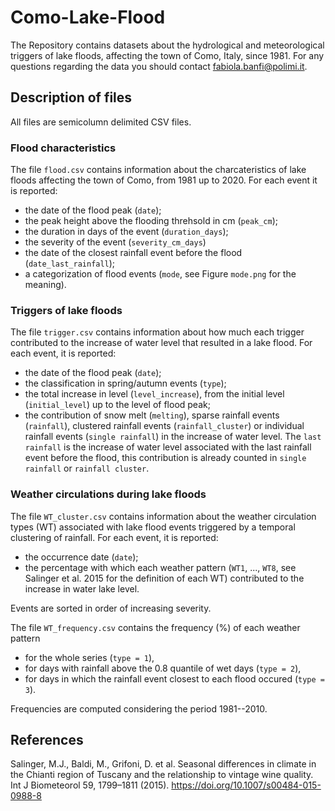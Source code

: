 # Como-Lake-Flood

The Repository contains datasets about the hydrological and meteorological triggers of lake floods, affecting the town of Como, Italy, since 1981.
For any questions regarding the data you should contact fabiola.banfi@polimi.it.

## Description of files

All files are semicolumn delimited CSV files.

### Flood characteristics

The file `flood.csv` contains information about the charcateristics of lake floods affecting the town of Como, from 1981 up to 2020. For each event it is reported: 
- the date of the flood peak (`date`);
- the peak height above the flooding threhsold in cm (`peak_cm`);
- the duration in days of the event (`duration_days`);
- the severity of the event (`severity_cm_days`)
- the date of the closest rainfall event before the flood (`date_last_rainfall`);
- a categorization of flood events (`mode`, see Figure `mode.png` for the meaning).

### Triggers of lake floods

The file `trigger.csv` contains information about how much each trigger contributed to the increase of water level that resulted in a lake flood.
For each event, it is reported:
- the date of the flood peak (`date`);
- the classification in spring/autumn events (`type`);
- the total increase in level (`level_increase`), from the initial level (`initial_level`) up to the level of flood peak;
- the contribution of snow melt (`melting`), sparse rainfall events (`rainfall`), clustered rainfall events (`rainfall_cluster`) or individual rainfall events (`single rainfall`) in the increase of water level. The `last rainfall` is the increase of water level associated with the last rainfall event before the flood, this contribution is already counted in `single rainfall` or `rainfall cluster`.

### Weather circulations during lake floods

The file `WT_cluster.csv` contains information about the weather circulation types (WT) associated with lake flood events triggered by a temporal clustering of rainfall. For each event, it is reported:
- the occurrence date (`date`);
- the percentage with which each weather pattern (`WT1`, ..., `WT8`, see Salinger et al. 2015 for the definition of each WT) contributed to the increase in water lake level.

Events are sorted in order of increasing severity.


The file `WT_frequency.csv` contains the frequency (%) of each weather pattern
- for the whole series (`type = 1`),
- for days with rainfall above the 0.8 quantile of wet days (`type = 2`), 
- for days in which the rainfall event closest to each flood occured (`type = 3`).

Frequencies are computed considering the period 1981--2010.

## References
Salinger, M.J., Baldi, M., Grifoni, D. et al. Seasonal differences in climate in the Chianti region of Tuscany and the relationship to vintage wine quality. Int J Biometeorol 59, 1799–1811 (2015). https://doi.org/10.1007/s00484-015-0988-8
